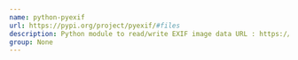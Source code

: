 ```yaml
---
name: python-pyexif
url: https://pypi.org/project/pyexif/#files
description: Python module to read/write EXIF image data URL : https://pypi.
group: None
---
```

